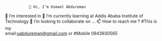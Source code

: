                👋 Hi, I’m Usmael Abdureman
 👀 I’m interested in 
🌱 I’m currently learning at Addis Ababa Institute of Technology
💞️ I’m looking to collaborate on ...
📫 How to reach me ?
    #This is my   
    email:uabdureman@gmail.com or 
#Mobile 0943930565

<!---
Usmaelabdureman/Usmaelabdureman is a ✨ special ✨ repository because its `README.md` (this file) appears on your GitHub profile.
You can click the Preview link to take a look at your changes.
--->
